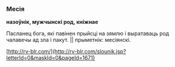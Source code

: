### Месія
**назоўнік, мужчынскі род, кніжнае**

Пасланец бога, які павінен прыйсці на зямлю і выратаваць род чалавечы ад зла і пакут. || прыметнік: месіянскі.

<a rel="author">[http://rv-blr.com/](http://rv-blr.com/slounik.jsp?letterId=0&maskId=0&pageId=1671)</a>
